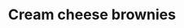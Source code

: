 ---
title: Cream cheese brownies
favorite: true
source: 
source_url: 
yield: 
active_time: 
total_time: 
tags: 
  - dessert
ingredients: |-
  **brownies**   
  * 1 cup sugar 
  * 1/2 cup flour 
  * 1/3 cup cocoa 
  * 1/4 tsp salt 
  * 1/4 tsp baking powder 
  * 2 eggs 
  * 1 stick butter 
  * 1 tsp vanilla  
  **cream cheese frosting** 
  * 8 oz cream cheese 
  * 1/3 cup sugar 
  * 1 egg 
  * 1/2 tsp vanilla
instructions: |-
  1. Make brownies by creaming sugar with butter, then mixing in rest of the ingredients until smooth. 
  2. Mix cream cheese by whipping the cream cheese first, then adding the rest of the ingredients. 
  3. Spread brownie mix on a greased and floured pan, then pour cream cheese mix over it. 
  4. Run a knife through over and over to create a marble effect. 
  5. Bake in a 9"x9" pan for thick brownies (9"x13" for thin) at 350 for 35 - 40 minutes.
---